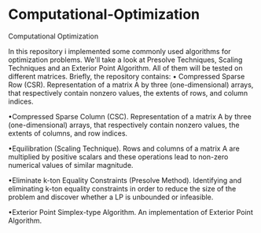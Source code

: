 # Computational-Optimization

Computational Optimization


In this repository  i implemented  some commonly used algorithms for optimization problems. We'll take a look at Presolve Techniques, Scaling Techniques and an Exterior Point Algorithm. All of them will be tested on different matrices.
Briefly, the repository  contains:
• Compressed Sparse Row (CSR). Representation of a matrix A by three (one-dimensional) arrays, that respectively contain nonzero values, the extents of rows, and column indices.

•Compressed Sparse Column (CSC). Representation of a matrix A by three (one-dimensional) arrays, that respectively contain nonzero values, the extents of columns, and row indices.

•Equilibration (Scaling Technique). Rows and columns of a matrix A are multiplied by positive scalars and these operations lead to non-zero numerical values of similar magnitude.

•Eliminate k-ton Equality Constraints (Presolve Method). Identifying and eliminating  k-ton equality constraints in order to reduce the size of the problem and discover whether a LP is unbounded or infeasible.

•Exterior Point Simplex-type Algorithm. An implementation of Exterior Point Algorithm.
